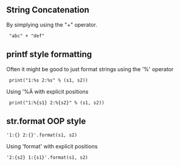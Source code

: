 ## String Concatenation

By simplying using the "+" operator.

     "abc" + "def"

## printf style formatting

Often it might be good to just format strings using the '%' operator

     print("1:%s 2:%s" % (s1, s2))

Using '%Ä with explicit positions

     print("1:%{s1} 2:%{s2}" % (s1, s2))
     
## str.format OOP style

    '1:{} 2:{}'.format(s1, s2)
    
Using 'format' with explicit positions

    '2:{s2} 1:{s1}'.format(s1, s2)
